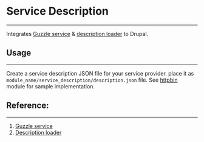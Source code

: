 # Service Description
---

Integrates [Guzzle service](https://github.com/guzzle/guzzle-services) & [description loader](https://github.com/gimler/guzzle-description-loader) to Drupal. 


## Usage
--------
Create a service description JSON file for your service provider. place it as `module_name/service_description/description.json` file. See [httpbin](https://www.drupal.org/project/httpbin) module for sample implementation.


## Reference:
-------------
1. [Guzzle service](https://github.com/guzzle/guzzle-services)
2. [Description loader](https://github.com/gimler/guzzle-description-loader)
